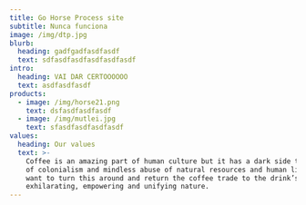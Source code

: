```yaml
---
title: Go Horse Process site
subtitle: Nunca funciona
image: /img/dtp.jpg
blurb:
  heading: gadfgadfasdfasdf
  text: sdfasdfasdfasdfasdfasdf
intro:
  heading: VAI DAR CERTOOOOOO
  text: asdfasdfasdf
products:
  - image: /img/horse21.png
    text: dsfasdfasdfasdf
  - image: /img/mutlei.jpg
    text: sfasdfasdfasdfasdf
values:
  heading: Our values
  text: >-
    Coffee is an amazing part of human culture but it has a dark side too – one
    of colonialism and mindless abuse of natural resources and human lives. We
    want to turn this around and return the coffee trade to the drink’s
    exhilarating, empowering and unifying nature.
---
```


